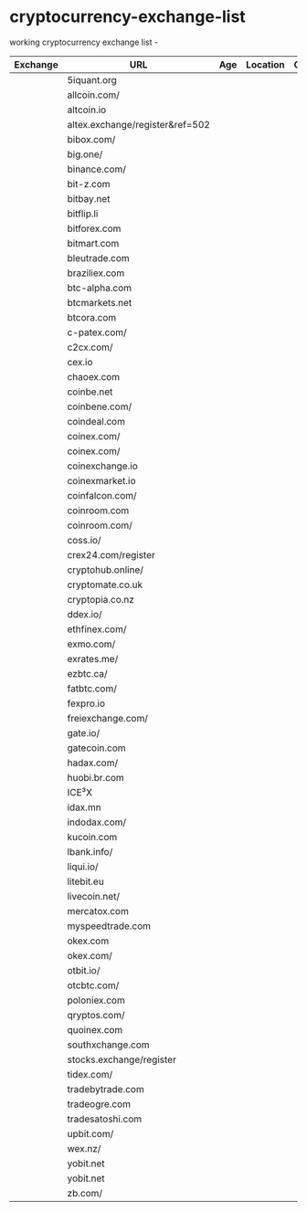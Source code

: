 # cryptocurrency-exchange-list
working cryptocurrency exchange list - 

|  **Exchange** | **URL** | **Age** | **Location** | **Github** | **Pairs** | **API** |
|  ------ | ------ | ------ | ------ | ------ | ------ | ------ |
|   | 5iquant.org |  |  |  |  |  |
|   | allcoin.com/ |  |  |  |  |  |
|   | altcoin.io |  |  |  |  |  |
|   | altex.exchange/register&ref=502 |  |  |  |  |  |
|   | bibox.com/ |  |  |  |  |  |
|   | big.one/ |  |  |  |  |  |
|   | binance.com/ |  |  |  |  |  |
|   | bit-z.com |  |  |  |  |  |
|   | bitbay.net |  |  |  |  |  |
|   | bitflip.li |  |  |  |  |  |
|   | bitforex.com |  |  |  |  |  |
|   | bitmart.com |  |  |  |  |  |
|   | bleutrade.com |  |  |  |  |  |
|   | braziliex.com |  |  |  |  |  |
|   | btc-alpha.com |  |  |  |  |  |
|   | btcmarkets.net |  |  |  |  |  |
|   | btcora.com |  |  |  |  |  |
|   | c-patex.com/ |  |  |  |  |  |
|   | c2cx.com/ |  |  |  |  |  |
|   | cex.io |  |  |  |  |  |
|   | chaoex.com |  |  |  |  |  |
|   | coinbe.net |  |  |  |  |  |
|   | coinbene.com/ |  |  |  |  |  |
|   | coindeal.com |  |  |  |  |  |
|   | coinex.com/ |  |  |  |  |  |
|   | coinex.com/ |  |  |  |  |  |
|   | coinexchange.io |  |  |  |  |  |
|   | coinexmarket.io |  |  |  |  |  |
|   | coinfalcon.com/ |  |  |  |  |  |
|   | coinroom.com |  |  |  |  |  |
|   | coinroom.com/ |  |  |  |  |  |
|   | coss.io/ |  |  |  |  |  |
|   | crex24.com/register |  |  |  |  |  |
|   | cryptohub.online/ |  |  |  |  |  |
|   | cryptomate.co.uk |  |  |  |  |  |
|   | cryptopia.co.nz |  |  |  |  |  |
|   | ddex.io/ |  |  |  |  |  |
|   | ethfinex.com/ |  |  |  |  |  |
|   | exmo.com/ |  |  |  |  |  |
|   | exrates.me/ |  |  |  |  |  |
|   | ezbtc.ca/ |  |  |  |  |  |
|   | fatbtc.com/ |  |  |  |  |  |
|   | fexpro.io |  |  |  |  |  |
|   | freiexchange.com/ |  |  |  |  |  |
|   | gate.io/ |  |  |  |  |  |
|   | gatecoin.com |  |  |  |  |  |
|   | hadax.com/ |  |  |  |  |  |
|   | huobi.br.com |  |  |  |  |  |
|   | ICE³X |  |  |  |  |  |
|   | idax.mn |  |  |  |  |  |
|   | indodax.com/ |  |  |  |  |  |
|   | kucoin.com |  |  |  |  |  |
|   | lbank.info/ |  |  |  |  |  |
|   | liqui.io/ |  |  |  |  |  |
|   | litebit.eu |  |  |  |  |  |
|   | livecoin.net/ |  |  |  |  |  |
|   | mercatox.com |  |  |  |  |  |
|   | myspeedtrade.com |  |  |  |  |  |
|   | okex.com |  |  |  |  |  |
|   | okex.com/ |  |  |  |  |  |
|   | otbit.io/ |  |  |  |  |  |
|   | otcbtc.com/ |  |  |  |  |  |
|   | poloniex.com |  |  |  |  |  |
|   | qryptos.com/ |  |  |  |  |  |
|   | quoinex.com |  |  |  |  |  |
|   | southxchange.com |  |  |  |  |  |
|   | stocks.exchange/register |  |  |  |  |  |
|   | tidex.com/ |  |  |  |  |  |
|   | tradebytrade.com |  |  |  |  |  |
|   | tradeogre.com |  |  |  |  |  |
|   | tradesatoshi.com |  |  |  |  |  |
|   | upbit.com/ |  |  |  |  |  |
|   | wex.nz/ |  |  |  |  |  |
|   | yobit.net |  |  |  |  |  |
|   | yobit.net |  |  |  |  |  |
|   | zb.com/ |  |  |  |  |  |

